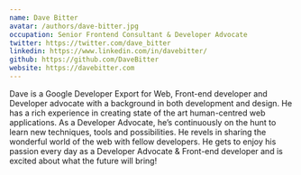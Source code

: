 ```yaml
---
name: Dave Bitter
avatar: /authors/dave-bitter.jpg
occupation: Senior Frontend Consultant & Developer Advocate
twitter: https://twitter.com/dave_bitter
linkedin: https://www.linkedin.com/in/davebitter/
github: https://github.com/DaveBitter
website: https://davebitter.com
---
```


Dave is a Google Developer Export for Web, Front-end developer and Developer advocate with a background in both development and design. He has a rich experience in creating state of the art human-centred web applications. As a Developer Advocate, he’s continuously on the hunt to learn new techniques, tools and possibilities. He revels in sharing the wonderful world of the web with fellow developers. He gets to enjoy his passion every day as a Developer Advocate & Front-end developer and is excited about what the future will bring!
